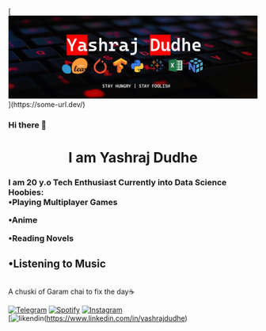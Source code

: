 [![Header](https://github.com/yashraj-dudhe/yashraj-dudhe/blob/main/YASHRAJjpg.jpg?raw=true"Header")](https://some-url.dev/)

### Hi there 👋

<h1 align = "center">I am Yashraj Dudhe </h1>
<h3>I am 20 y.o Tech Enthusiast 
Currently into Data Science<br>
Hoobies:<br> 
•Playing Multiplayer Games<br>
  
•Anime <br>
  
•Reading Novels<br>
  
•Listening to Music<br>
------------------------------------------------------------------
  <br>A chuski of Garam chai to fix the day☕<br>


[![Telegram]()](https://t.me/yashraj_dudhe) 
[![Spotify](https://img.shields.io/badge/Spotify-1ED760?&style=for-the-badge&logo=spotify&logoColor=white)](https://open.spotify.com/user/95o4hwuwqbe42ux8yrh35lp8t?si=ff365956d9714839)
[![Instagram](https://img.shields.io/badge/Instagram-E4405F?style=for-the-badge&logo=instagram&logoColor=white)](https://www.instagram.com/yashraj_dudhe/)<br>
[![likendin](https://img.shields.io/badge/LinkedIn-0077B5?style=for-the-badge&logo=linkedin&logoColor=white)(https://www.linkedin.com/in/yashrajdudhe)<br>


